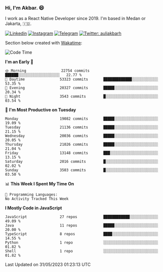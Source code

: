 ### Hi,  I'm Akbar. 😄

I work as a React Native Developer since 2019. I'm based in Medan or Jakarta, :indonesia:. 

<!-- 🔭 Take a look at my [LinkedIn](https://www.linkedin.com/in/aulia-akbar-harahap/) profile. -->

<!-- For now I still don't have a repository to be proud of, but I'm working on it. -->

[![Linkedin](https://img.shields.io/badge/-Aulia%20Akbar%20Harahap-blue?style=flat-square&labelColor=gray&logo=Linkedin&logoColor=white&link=https://www.linkedin.com/in/aulia-akbar-harahap)](https://www.linkedin.com/in/aulia-akbar-harahap)
[![Instagram](https://img.shields.io/badge/-@auliakbarh-orange?style=flat-square&labelColor=gray&logo=Instagram&logoColor=white&link=https://www.instagram.com/auliakbarh)](https://www.instagram.com/auliakbarh)
[![Telegram](https://img.shields.io/badge/-auliakbarh-informational?style=flat-square&labelColor=gray&logo=telegram&logoColor=white&link=https://t.me/auliakbarh)](https://t.me/auliakbarh)
[![Twitter: auliakbarh](https://img.shields.io/twitter/follow/auliakbarh?style=social)](https://twitter.com/auliakbarh)

Section below created with [Wakatime](https://wakatime.com/):
<!--START_SECTION:waka-->
![Code Time](http://img.shields.io/badge/Code%20Time-48%20hrs%2029%20mins-blue)

**I'm an Early 🐤** 

```text
🌞 Morning                22754 commits       ██████░░░░░░░░░░░░░░░░░░░   22.77 % 
🌆 Daytime                53323 commits       █████████████░░░░░░░░░░░░   53.35 % 
🌃 Evening                20327 commits       █████░░░░░░░░░░░░░░░░░░░░   20.34 % 
🌙 Night                  3543 commits        █░░░░░░░░░░░░░░░░░░░░░░░░   03.54 % 
```
📅 **I'm Most Productive on Tuesday** 

```text
Monday                   19082 commits       █████░░░░░░░░░░░░░░░░░░░░   19.09 % 
Tuesday                  21136 commits       █████░░░░░░░░░░░░░░░░░░░░   21.15 % 
Wednesday                20036 commits       █████░░░░░░░░░░░░░░░░░░░░   20.05 % 
Thursday                 21026 commits       █████░░░░░░░░░░░░░░░░░░░░   21.04 % 
Friday                   13148 commits       ███░░░░░░░░░░░░░░░░░░░░░░   13.15 % 
Saturday                 2016 commits        █░░░░░░░░░░░░░░░░░░░░░░░░   02.02 % 
Sunday                   3503 commits        █░░░░░░░░░░░░░░░░░░░░░░░░   03.50 % 
```


📊 **This Week I Spent My Time On** 

```text
💬 Programming Languages: 
No Activity Tracked This Week
```

**I Mostly Code in JavaScript** 

```text
JavaScript               27 repos            ████████████░░░░░░░░░░░░░   49.09 % 
Java                     11 repos            █████░░░░░░░░░░░░░░░░░░░░   20.00 % 
TypeScript               8 repos             ████░░░░░░░░░░░░░░░░░░░░░   14.55 % 
Python                   1 repo              ░░░░░░░░░░░░░░░░░░░░░░░░░   01.82 % 
Shell                    1 repo              ░░░░░░░░░░░░░░░░░░░░░░░░░   01.82 % 
```




 Last Updated on 31/05/2023 01:23:13 UTC
<!--END_SECTION:waka-->


<!--
**auliakbarh/auliakbarh** is a ✨ _special_ ✨ repository because its `README.md` (this file) appears on your GitHub profile.

Here are some ideas to get you started:

- 🔭 I’m currently working on ...
- 🌱 I’m currently learning ...
- 👯 I’m looking to collaborate on ...
- 🤔 I’m looking for help with ...
- 💬 Ask me about ...
- 📫 How to reach me: ...
- 😄 Pronouns: ...
- ⚡ Fun fact: ...
-->
